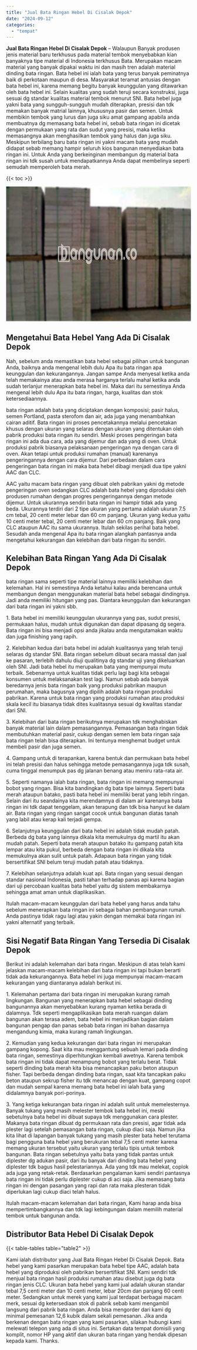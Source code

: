 ```yaml
---
title: "Jual Bata Ringan Hebel Di Cisalak Depok"
date: "2024-09-12"
categories: 
  - "tempat"
---
```


**Jual Bata Ringan Hebel Di Cisalak Depok** – Walaupun Banyak produsen jenis material baru terkhusus pada material tembok menyebabkan kian banyaknya tipe material di Indonesia terkhusus Bata. Merupakan macam material yang banyak dipakai waktu ini dan masih tren adalah material dinding bata ringan. Bata hebel ini ialah bata yang terus banyak peminatnya baik di perkotaan maupun di desa. Masyarakat teramat antusias dengan bata hebel ini, karena memang begitu banyak keunggulan yang ditawarkan oleh bata hebel ini. Selain kualitas yang sudah teruji secara konstruksi, juga sesuai dg standar kualitas material tembok menurut SNI. Bata hebel juga yakni bata yang sungguh-sungguh mudah diterapkan, presisi dan tdk memakan banyak matrial lainnya, khususnya pasir dan semen. Untuk membikin tembok yang lurus dan juga siku amat gampang apabila anda membuatnya dg memasang bata hebel ini, sebab bata ringan ini dicetak dengan permukaan yang rata dan sudut yang presisi, maka ketika memasangnya akan menghasilkan tembok yang halus dan juga siku. Meskipun terbilang baru bata ringan ini yakni macam bata yang mudah didapat sebab memang hampir seluruh kios bangunan menyediakan bata ringan ini. Untuk Anda yang berkeinginan membangun dg material bata ringan ini tdk susah untuk mendapatkannya Anda dapat membelinya seperti semudah memperoleh bata merah.

{{< toc >}}

![Jual Bata Ringan Hebel Di Cisalak Depok](/images/jual-hebel-murah-21.png)

## Mengetahui Bata Hebel Yang Ada Di Cisalak Depok

Nah, sebelum anda memastikan bata hebel sebagai pilihan untuk bangunan Anda, baiknya anda mengenal lebih dulu Apa itu bata ringan apa keunggulan dan kekurangannya. Jangan sampe Anda menyesal ketika anda telah memakainya atau anda merasa harganya terlalu mahal ketika anda sudah terlanjur menerapkan bata hebel ini. Maka dari itu semestinya Anda mengenal lebih dulu Apa itu bata ringan, harga, kualitas dan stok ketersediaannya.

bata ringan adalah bata yang diciptakan dengan komposisi; pasir halus, semen Portland, pasta sterofom dan air, ada juga yang menambahkan cairan aditif. Bata ringan ini proses pencetakannya melalui pencetakan khusus dengan ukuran yang selaras dengan ukuran yang ditentukan oleh pabrik produksi bata ringan itu sendiri. Meski proses pengeringan bata ringan ini ada dua cara, ada yang dijemur dan ada yang di oven. Untuk produksi pabrik biasanya pelaksanaan pengeringan nya dengan cara di oven. Akan tetapi untuk produksi rumahan (manual) karenanya pengeringannya dengan cara dijemur. Dari perbedaan dalam cara pengeringan bata ringan ini maka bata hebel dibagi menjadi dua tipe yakni AAC dan CLC.

AAC yaitu macam bata ringan yang dibuat oleh pabrikan yakni dg metode pengeringan oven sedangkan CLC adalah bata hebel yang diproduksi oleh produsen rumahan dengan progres pengeringannya dengan metode dijemur. Untuk ukurannya sendiri bata ringan ini hampir tidak ada yang beda. Ukurannya terdiri dari 2 tipe ukuran yang pertama adalah ukuran 7.5 cm tebal, 20 centi meter lebar dan 60 cm panjang. Ukuran yang kedua yaitu 10 centi meter tebal, 20 centi meter lebar dan 60 cm panjang. Baik yang CLC ataupun AAC itu sama ukurannya. Itulah sekilas perihal bata hebel. Sesudah anda mengenal Apa itu bata ringan alangkah pantasnya anda mengetahui kekurangan dan kelebihan dari bata ringan itu sendiri.

## Kelebihan Bata Ringan Yang Ada Di Cisalak Depok

bata ringan sama seperti tipe material lainnya memiliki kelebihan dan kelemahan. Hal ini semestinya Anda ketahui kalau anda berencana untuk membangun dengan menggunakan material bata hebel sebagai dindingnya. Jadi anda memiliki hitungan yang pas. Diantara keunggulan dan kekurangan dari bata ringan ini yakni sbb.

1\. Bata hebel ini memiliki keunggulan ukurannya yang pas, sudut presisi, permukaan halus, mudah untuk digunakan dan dapat dipasang dg segera. Bata ringan ini bisa menjadi opsi anda jikalau anda mengutamakan waktu dan juga finishing yang rapih.

2\. Kelebihan kedua dari bata hebel ini adalah kualitasnya yang telah teruji selaras dg standar SNI. Bata ringan sebelum dibuat secara massal dan jual ke pasaran, terlebih dahulu diuji qualitinya dg standar uji yang dikeluarkan oleh SNI. Jadi bata hebel itu merupakan bata yang mempunyai mutu terbaik. Sebenarnya untuk kualitas tidak perlu lagi bagi kita sebagai konsumen untuk melaksanakan test lagi. Namun sebab ada banyak beredarnya jenis bata ringan baik yang produksi pabrikan maupun perumahan, maka bagusnya yang dipilih adalah bata ringan produksi pabrikan. Karena untuk bata ringan yang produksi rumahan atau produksi skala kecil itu biasanya tidak dites kualitasnya sesuai dg kwalitas standar dari SNI.

3\. Kelebihan dari bata ringan berikutnya merupakan tdk menghabiskan banyak material lain dalam pemasangannya. Pemasangan bata ringan tidak membutuhkan material pasir, cukup dengan semen lem bata ringan saja bata ringan telah bisa diterapkan. Ini tentunya menghemat budget untuk membeli pasir dan juga semen.

4\. Gampang untuk di terapankan, karena bentuk dan permukaan bata hebel ini telah presisi dan halus sehingga metode pemasangannya juga tdk susah, cuma tinggal menumpuk pas dg jalanan benang atau meniru rata-rata air.

5\. Seperti namanya ialah bata ringan, bata ringan ini memang mempunyai bobot yang ringan. Bisa kita bandingkan dg bata tipe lainnya. Seperti bata merah ataupun batako, pasti bata hebel ini memiliki berat yang lebih ringan. Selain dari itu seandainya kita merendamnya di dalam air karenanya bata ringan ini tdk dapat tenggelam, akan terapung dan tdk bisa hanyut ke dalam air. Bata ringan yang ringan sangat cocok untuk bangunan diatas tanah yang labil atau kerap kali terjadi gempa.

6\. Selanjutnya keunggulan dari bata hebel ini adalah tidak mudah patah. Berbeda dg bata yang lainnya dikala kita memukulnya dg martil itu akan mudah patah. Seperti bata merah ataupun batako itu gampang patah kita lempar atau kita pukul, berbeda dengan bata ringan ini dikala kita memukulnya akan sulit untuk patah. Adapaun bata ringan yang tidak bersertifikat SNI belum teruji mudah patah atau tidaknya.

7\. Kelebihan selanjutnya adalah kuat api. Bata ringan yang sesuai dengan standar nasional Indonesia, pasti tahan terhadap panas api karena bagian dari uji percobaan kualitas bata hebel yaitu dg sistem membakarnya sehingga amat aman untuk diaplikasikan.

Itulah macam-macam keunggulan dari bata hebel yang harus anda tahu sebelum menerapkan bata ringan ini sebagai bahan pembangunan rumah. Anda pastinya tidak ragu lagi atau yakin dengan memakai bata ringan ini yakni alternatif yang terbaik.

## Sisi Negatif Bata Ringan Yang Tersedia Di Cisalak Depok

Berikut ini adalah kelemahan dari bata ringan. Meskipun di atas telah kami jelaskan macam-macam kelebihan dari bata ringan ini tapi bukan berarti tidak ada kekurangannya. Bata hebel ini juga mempunyai macam-macam kekurangan yang diantaranya adalah berikut ini.

1\. Kelemahan pertama dari bata ringan ini merupakan kurang ramah lingkungan. Bangunan yang menerapkan bata hebel sebagai dinding bangunannya akan menyebabkan kurang nyaman ketika berada di dalamnya. Tdk seperti mengaplikasikan bata merah ruangan dalam bangunan akan terasa adem, bata hebel ini menjadikan bagian dalam bangunan pengap dan panas sebab bata ringan ini bahan dasarnya mengandung kimia, maka kurang ramah lingkungan.

2\. Kemudian yang kedua kekurangan dari bata ringan ini merupakan gampang kopong. Saat kita mau menggantung sebuah lemari pada dinding bata ringan, semestinya diperhitungkan kembali awetnya. Karena tembok bata ringan ini tidak dapat menampung bobot yang terlalu berat. Tidak seperti dinding bata merah kita bisa menancapkan paku beton ataupun fisher. Tapi berbeda dengan dinding bata ringan, saat kita tancapkan paku beton ataupun sekrup fisher itu tdk menancap dengan kuat, gampang copot dan mudah sempal karena memang bata hebel ini ialah bata yang didalamnya banyak pori-porinya.

3\. Yang ketiga kekurangan bata ringan ini adalah sulit untuk memelesternya. Banyak tukang yang masih melester tembok bata hebel ini, meski sebetulnya bata hebel ini dibuat supaya tdk menggunakan cara plester. Makanya bata ringan dibuat dg permukaan rata dan presisi, agar tidak ada plester lagi setelah pemasangan bata ringan, cukup diaci saja. Namun jika kita lihat di lapangan banyak tukang yang masih plester bata hebel terutama bagi pengguna bata hebel yang berukuran tebal 7,5 centi meter karena memang ukuran tersebut yaitu ukuran yang terlalu tipis untuk tembok bangunan. Bata ringan sebetulnya yaitu bata yang tidak pantas untuk diplester dg adukan pasir, dari itu banyak dari dinding bata hebel yang diplester tdk bagus hasil pelestariannya. Ada yang tdk mau melekat, coplok ada juga yang retak-retak. Berdasarkan pengalaman kami sendiri pantasnya bata ringan ini tidak perlu diplester cukup di aci saja. Jika memasang bata ringan ini dengan pasangan yang rapi dan rata maka plesteran tidak diperlukan lagi cukup diaci telah halus.

Itulah macam-macam kelemahan dari bata ringan, Kami harap anda bisa mempertimbangkannya dan tdk lagi kebingungan dalam memilih material tembok untuk bangunan anda.

## Distributor Bata Hebel Di Cisalak Depok

{{< table-tables table="table2" >}}

Kami ialah distributor yang Jual Bata Ringan Hebel Di Cisalak Depok. Bata hebel yang kami pasarkan merupakan bata hebel tipe AAC, adalah bata hebel yang diproduksi oleh pabrikan bersertifikat SNI. Kami sendiri tdk menjual bata ringan hasil produksi rumahan atau disebut juga dg bata ringan jenis CLC. Ukuran bata hebel yang kami jual adalah ukuran standar tebal 7,5 centi meter dan 10 centi meter, lebar 20cm dan panjang 60 centi meter. Sedangkan untuk merek yang kami jual terdapat berbagai macam merk, sesuai dg ketersediaan stok di pabrik sebab kami mengambil langsung dari pabrik bata ringan. Anda bisa mengorder dari kami dg minimal pemesanan 12,6 kubik dalam sekali pemesanan. Jika anda berkenan dengan bata ringan yang kami pasarkan, silakan hubungi kami melewati telepon yang ada di situs ini. Sertakan data tempat domisili yang komplit, nomor HP yang aktif dan ukuran bata ringan yang hendak dipesan kepada kami. Thanks.
